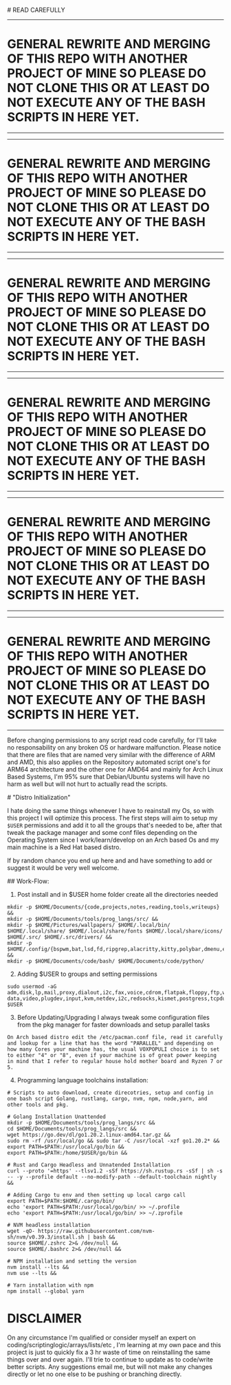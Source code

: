 \# READ CAREFULLY

---
# GENERAL REWRITE AND MERGING OF THIS REPO WITH ANOTHER PROJECT OF MINE SO PLEASE DO NOT CLONE THIS OR AT LEAST DO NOT EXECUTE ANY OF THE BASH SCRIPTS IN HERE YET.
---

---
# GENERAL REWRITE AND MERGING OF THIS REPO WITH ANOTHER PROJECT OF MINE SO PLEASE DO NOT CLONE THIS OR AT LEAST DO NOT EXECUTE ANY OF THE BASH SCRIPTS IN HERE YET.
---

---
# GENERAL REWRITE AND MERGING OF THIS REPO WITH ANOTHER PROJECT OF MINE SO PLEASE DO NOT CLONE THIS OR AT LEAST DO NOT EXECUTE ANY OF THE BASH SCRIPTS IN HERE YET.
---

---
# GENERAL REWRITE AND MERGING OF THIS REPO WITH ANOTHER PROJECT OF MINE SO PLEASE DO NOT CLONE THIS OR AT LEAST DO NOT EXECUTE ANY OF THE BASH SCRIPTS IN HERE YET.
---

---
# GENERAL REWRITE AND MERGING OF THIS REPO WITH ANOTHER PROJECT OF MINE SO PLEASE DO NOT CLONE THIS OR AT LEAST DO NOT EXECUTE ANY OF THE BASH SCRIPTS IN HERE YET.
---

---
# GENERAL REWRITE AND MERGING OF THIS REPO WITH ANOTHER PROJECT OF MINE SO PLEASE DO NOT CLONE THIS OR AT LEAST DO NOT EXECUTE ANY OF THE BASH SCRIPTS IN HERE YET.
---

Before changing permissions to any script read code carefully, for I'll take no responsability on any broken OS or hardware malfunction. Please notice that there are files that are named very similar with the difference of ARM and AMD, this also applies on the Repository automated script one's for ARM64 architecture and the other one for AMD64 and mainly for Arch Linux Based Systems, I'm 95% sure that Debian/Ubuntu systems will have no harm as well but will not hurt to actually read the scripts.

\# "Distro Initialization"

I hate doing the same things whenever I have to reainstall my Os, so with this project I will optimize this process. The first
steps will aim to setup my `$USER` permissions and add it to all the groups that's needed to be, after that tweak the package
manager and some conf files depending on the Operating System since I work/learn/develop on an Arch based Os and my main machine
is a Red Hat based distro.

If by random chance you end up here and and have something to add or suggest it would be very well welcome.

\## Work-Flow:
1. Post install and in $USER home folder create all the directories needed

``` 
mkdir -p $HOME/Documents/{code,projects,notes,reading,tools,writeups} &&
mkdir -p $HOME/Documents/tools/prog_langs/src/ &&
mkdir -p $HOME/Pictures/wallpapers/ $HOME/.local/bin/ $HOME/.local/share/ $HOME/.local/share/fonts $HOME/.local/share/icons/ $HOME/.src/ $HOME/.src/drivers/ &&
mkdir -p $HOME/.config/{bspwm,bat,lsd,fd,ripgrep,alacritty,kitty,polybar,dmenu,eww,nvim,vim,zsh,bash,xplr,ranger,sxhkd,i3,autostart,neofetch,nuclei,protonvpn,termshark,dunst} &&
mkdir -p $HOME/Documents/code/bash/ $HOME/Documents/code/python/
```

2. Adding $USER to groups and setting permissions

```
sudo usermod -aG adm,disk,lp,mail,proxy,dialout,i2c,fax,voice,cdrom,flatpak,floppy,ftp,wheel,audio,,www-data,video,plugdev,input,kvm,netdev,i2c,redsocks,kismet,postgress,tcpdump,bluetooth,redis,mosquitto,rfkill,scanner,wireshark,docker,vboxusers,vboxsf,storage,http $USER
```

3. Before Updating/Upgrading I always tweak some configuration files from the pkg manager for faster downloads and setup parallel tasks

```
On Arch based distro edit the /etc/pacman.conf file, read it carefully and lookup for a line that has the word "PARALLEL" and depending on how many Cores your machine has, the usual VOXPOPULI choice is to set to either "4" or "8", even if your machine is of great power keeping in mind that I refer to regular house hold mother board and Ryzen 7 or 5.
```

4. Programming language toolchains installation:

```
# Scripts to auto download, create direcotries, setup and config in one bash script Golang, rustlang, cargo, nvm, npm, node,yarn, and other tools and pkg.

# Golang Installation Unattended
mkdir -p $HOME/Documents/tools/prog_langs/src &&
cd $HOME/Documents/tools/prog_langs/src &&
wget https://go.dev/dl/go1.20.2.linux-amd64.tar.gz &&
sudo rm -rf /usr/local/go && sudo tar -C /usr/local -xzf go1.20.2* &&
export PATH=$PATH:/usr/local/go/bin &&
export PATH=$PATH:/home/$USER/go/bin &&

# Rust and Cargo Headless and Unnatended Installation
curl --proto '=https' --tlsv1.2 -sSf https://sh.rustup.rs -sSf | sh -s -- -y --profile default --no-modify-path --default-toolchain nightly &&

# Adding Cargo tu env and then setting up local cargo call
export PATH=$PATH:$HOME/.cargo/bin/
echo 'export PATH=$PATH:/usr/local/go/bin/ >> ~/.profile
echo 'export PATH=$PATH:/usr/local/go/bin/ >> ~/.zprofile

# NVM headless installation
wget -qO- https://raw.githubusercontent.com/nvm-sh/nvm/v0.39.3/install.sh | bash &&
source $HOME/.zshrc 2>& /dev/null &&
source $HOME/.bashrc 2>& /dev/null &&

# NPM installation and setting the version
nvm install --lts &&
nvm use --lts &&

# Yarn installation with npm
npm install --global yarn
```

# DISCLAIMER

On any circumstance I'm qualified or consider myself an expert on coding/scriptinglogic/arrays/lists/etc , I'm learning at my own pace and this project is just to quickly fix a 3 hr waste of time on reinstalling the same things over and over again. I'll trie to continue to update as to code/write better scripts. Any suggestions email me, but will not make any changes directly or let no one else to be pushing or branching directly.
